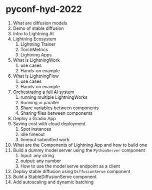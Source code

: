 # pyconf-hyd-2022

1. What are diffusion models
2. Demo of stable diffusion
3. Intro to Lightning AI
4. Lightning Ecosystem
    1. Lightning Trainer
    2. TorchMetrics
    3. Lightning Apps
5. What is LightningWork
    1. use cases
    2. Hands-on example
6. What is LightningFlow
    1. use cases
    2. Hands-on example
7. Orchestrating a full AI system
    1. running multiple LightningWorks
    2. Running in parallel
    3. Share variables between components
    4. Sharing files between components
8. Deploy a Gradio App
9. Saving cost with cloud deployment
    1. Spot instances
    2. idle timeout
    3. timeout submitted work
10. What are the Components of Lightning App and how to build one
11. Build a dummy model server using the `PythonServer` component
    1. Input: any string
    2. output: any number
    3. How to use the model serve endpoint as a client
12. Deploy stable diffusion using `DiffusionServe` component
13. Build a StableDiffusionServe component
14. Add autoscaling and dynamic batching
